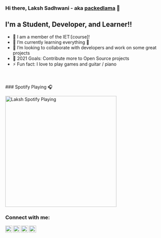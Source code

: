 ### Hi there, Laksh Sadhwani - aka [packedlama][packedlama_website] 👋

## I'm a Student, Developer, and Learner!!

- 🔭 I am a member of the IET:[course]!
- 🌱 I’m currently learning everything 🤣
- 👯 I’m looking to collaborate with developers and work on some great projects 
- 🥅 2021 Goals: Contribute more to Open Source projects
- ⚡ Fun fact: I love to play games and guitar / piano

<br />
<br />
### Spotify Playing 🎧

[<img src="Need to add link here" alt="Laksh Spotify Playing" width="350" />](https://open.spotify.com/playlist/37i9dQZF1DXd05hd2jmMZL)
<br />
### Connect with me:

[<img align="left" alt="Laksh | YouTube" width="22px" src="https://cdn.jsdelivr.net/npm/simple-icons@v3/icons/youtube.svg" />][youtube]
[<img align="left" alt="Laksh | Twitter" width="22px" src="https://cdn.jsdelivr.net/npm/simple-icons@v3/icons/twitter.svg" />][twitter]
[<img align="left" alt="Laksh | LinkedIn" width="22px" src="https://cdn.jsdelivr.net/npm/simple-icons@v3/icons/linkedin.svg" />][linkedin]
[<img align="left" alt="Laksh | Instagram" width="22px" src="https://cdn.jsdelivr.net/npm/simple-icons@v3/icons/instagram.svg" />][instagram]
<br />
<br />

[packedlama_website]: https://github.com/packedlama
[twitter]: https://twitter.com/SadhwaniLaksh
[youtube]: https://www.youtube.com/channel/UCgzro82JOs4b6a41nMsqghA/featured
[instagram]: https://www.instagram.com/lakshokay/
[linkedin]: https://www.linkedin.com/in/laksh-sadhwani-342692183/

